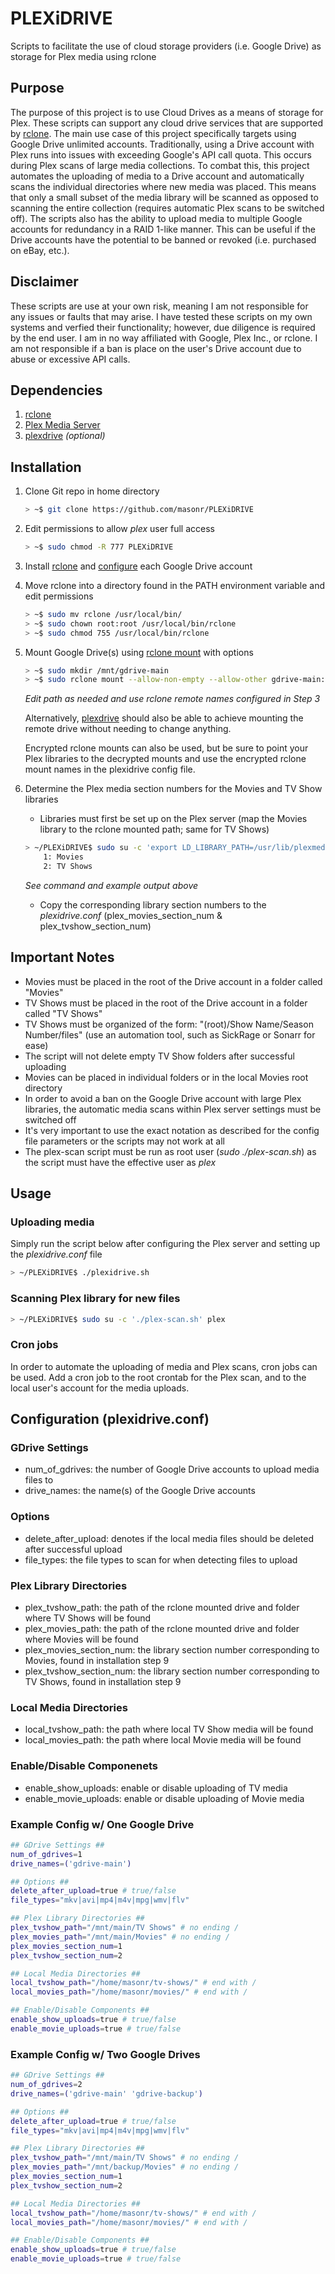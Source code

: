 # PLEXiDRIVE
Scripts to facilitate the use of cloud storage providers (i.e. Google Drive) as storage for Plex media using rclone

## Purpose
The purpose of this project is to use Cloud Drives as a means of storage for Plex. These scripts can support any cloud drive services that are supported by [rclone](https://rclone.org/). The main use case of this project specifically targets using Google Drive unlimited accounts.  Traditionally, using a Drive account with Plex runs into issues with exceeding Google's API call quota. This occurs during Plex scans of large media collections.  To combat this, this project automates the uploading of media to a Drive account and automatically scans the individual directories where new media was placed. This means that only a small subset of the media library will be scanned as opposed to scanning the entire collection (requires automatic Plex scans to be switched off). The scripts also has the ability to upload media to multiple Google accounts for redundancy in a RAID 1-like manner. This can be useful if the Drive accounts have the potential to be banned or revoked (i.e. purchased on eBay, etc.).

## Disclaimer
These scripts are use at your own risk, meaning I am not responsible for any issues or faults that may arise. I have tested these scripts on my own systems and verfied their functionality; however, due diligence is required by the end user. I am in no way affiliated with Google, Plex Inc., or rclone. I am not responsible if a ban is place on the user's Drive account due to abuse or excessive API calls.

## Dependencies
1. [rclone](https://rclone.org/) 
2. [Plex Media Server](https://support.plex.tv/hc/en-us/articles/200288586-Installation)
3. [plexdrive](https://github.com/dweidenfeld/plexdrive) *(optional)*

## Installation

1. Clone Git repo in home directory
	```bash
	> ~$ git clone https://github.com/masonr/PLEXiDRIVE
	```

2. Edit permissions to allow *plex* user full access
	```bash
	> ~$ sudo chmod -R 777 PLEXiDRIVE
	```

3. Install [rclone](https://rclone.org/install/) and [configure](https://rclone.org/drive/) each Google Drive account

4. Move rclone into a directory found in the PATH environment variable and edit permissions
	```bash
	> ~$ sudo mv rclone /usr/local/bin/
	> ~$ sudo chown root:root /usr/local/bin/rclone
	> ~$ sudo chmod 755 /usr/local/bin/rclone
	```

6. Mount Google Drive(s) using [rclone mount](https://rclone.org/commands/rclone_mount/) with options
	```bash
	> ~$ sudo mkdir /mnt/gdrive-main
	> ~$ sudo rclone mount --allow-non-empty --allow-other gdrive-main:/ /mnt/gdrive-main &
	```
	*Edit path as needed and use rclone remote names configured in Step 3*
	
	Alternatively, [plexdrive](https://github.com/dweidenfeld/plexdrive) should also be able to achieve mounting the remote drive without needing to change anything.
	
	Encrypted rclone mounts can also be used, but be sure to point your Plex libraries to the decrypted mounts and use the encrypted rclone mount names in the plexidrive config file.

7. Determine the Plex media section numbers for the Movies and TV Show libraries
	* Libraries must first be set up on the Plex server (map the Movies library to the rclone mounted path; same for TV Shows)
	```bash
	> ~/PLEXiDRIVE$ sudo su -c 'export LD_LIBRARY_PATH=/usr/lib/plexmediaserver; /usr/lib/plexmediaserver/Plex\ Media\ Scanner --list' plex
		1: Movies
		2: TV Shows
  	```
  	*See command and example output above*
  	* Copy the corresponding library section numbers to the *plexidrive.conf* (plex_movies_section_num & plex_tvshow_section_num)

## Important Notes
* Movies must be placed in the root of the Drive account in a folder called "Movies"
* TV Shows must be placed in the root of the Drive account in a folder called "TV Shows"
* TV Shows must be organized of the form: "(root)/Show Name/Season Number/files" (use an automation tool, such as SickRage or Sonarr for ease)
* The script will not delete empty TV Show folders after successful uploading
* Movies can be placed in individual folders or in the local Movies root directory
* In order to avoid a ban on the Google Drive account with large Plex libraries, the automatic media scans within Plex server settings must be switched off
* It's very important to use the exact notation as described for the config file parameters or the scripts may not work at all
* The plex-scan script must be run as root user (*sudo ./plex-scan.sh*) as the script must have the effective user as *plex*

## Usage

### Uploading media
Simply run the script below after configuring the Plex server and setting up the *plexidrive.conf* file
```bash
> ~/PLEXiDRIVE$ ./plexidrive.sh
```

### Scanning Plex library for new files
```bash
> ~/PLEXiDRIVE$ sudo su -c './plex-scan.sh' plex
```

### Cron jobs
In order to automate the uploading of media and Plex scans, cron jobs can be used. Add a cron job to the root crontab for the Plex scan, and to the local user's account for the media uploads.

## Configuration (plexidrive.conf)

### GDrive Settings
* num_of_gdrives: the number of Google Drive accounts to upload media files to
* drive_names: the name(s) of the Google Drive accounts

### Options
* delete_after_upload: denotes if the local media files should be deleted after successful upload
* file_types: the file types to scan for when detecting files to upload

### Plex Library Directories
* plex_tvshow_path: the path of the rclone mounted drive and folder where TV Shows will be found
* plex_movies_path: the path of the rclone mounted drive and folder where Movies will be found
* plex_movies_section_num: the library section number corresponding to Movies, found in installation step 9
* plex_tvshow_section_num: the library section number corresponding to TV Shows, found in installation step 9

### Local Media Directories
* local_tvshow_path: the path where local TV Show media will be found
* local_movies_path: the path where local Movie media will be found

### Enable/Disable Componenets
* enable_show_uploads: enable or disable uploading of TV media
* enable_movie_uploads: enable or disable uploading of Movie media

### **Example Config w/ One Google Drive**
```bash
## GDrive Settings ##
num_of_gdrives=1
drive_names=('gdrive-main')

## Options ##
delete_after_upload=true # true/false
file_types="mkv|avi|mp4|m4v|mpg|wmv|flv"

## Plex Library Directories ##
plex_tvshow_path="/mnt/main/TV Shows" # no ending /
plex_movies_path="/mnt/main/Movies" # no ending /
plex_movies_section_num=1
plex_tvshow_section_num=2

## Local Media Directories ##
local_tvshow_path="/home/masonr/tv-shows/" # end with /
local_movies_path="/home/masonr/movies/" # end with /

## Enable/Disable Components ##
enable_show_uploads=true # true/false
enable_movie_uploads=true # true/false
```

### **Example Config w/ Two Google Drives**
```bash
## GDrive Settings ##
num_of_gdrives=2
drive_names=('gdrive-main' 'gdrive-backup')

## Options ##
delete_after_upload=true # true/false
file_types="mkv|avi|mp4|m4v|mpg|wmv|flv"

## Plex Library Directories ##
plex_tvshow_path="/mnt/main/TV Shows" # no ending /
plex_movies_path="/mnt/backup/Movies" # no ending /
plex_movies_section_num=1
plex_tvshow_section_num=2

## Local Media Directories ##
local_tvshow_path="/home/masonr/tv-shows/" # end with /
local_movies_path="/home/masonr/movies/" # end with /

## Enable/Disable Components ##
enable_show_uploads=true # true/false
enable_movie_uploads=true # true/false
```
